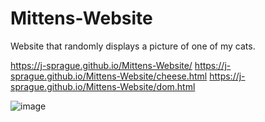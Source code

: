 # Mittens-Website

Website that randomly displays a picture of one of my cats. 

https://j-sprague.github.io/Mittens-Website/ 
https://j-sprague.github.io/Mittens-Website/cheese.html
https://j-sprague.github.io/Mittens-Website/dom.html

![image](https://user-images.githubusercontent.com/73149971/230832291-aed68634-39c6-41c1-947f-29aa4be2b972.png)
